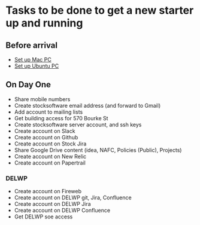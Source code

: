 # Tasks to be done to get a new starter up and running

## Before arrival
* [Set up Mac PC](Induction-NewPC-Ubuntu.md)
* [Set up Ubuntu PC](Induction-NewPC-Ubuntu.md)

## On Day One
* Share mobile numbers
* Create stocksoftware email address (and forward to Gmail)
* Add account to mailing lists
* Get building access for 570 Bourke St
* Create stocksoftware server account, and ssh keys
* Create account on Slack
* Create account on Github
* Create account on Stock Jira
* Share Google Drive content (idea, NAFC, Policies (Public), Projects) 
* Create account on New Relic
* Create account on Papertrail

### DELWP

* Create account on Fireweb
* Create account on DELWP git, Jira, Confluence
* Create account on DELWP Jira
* Create account on DELWP Confluence
* Get DELWP soe access
